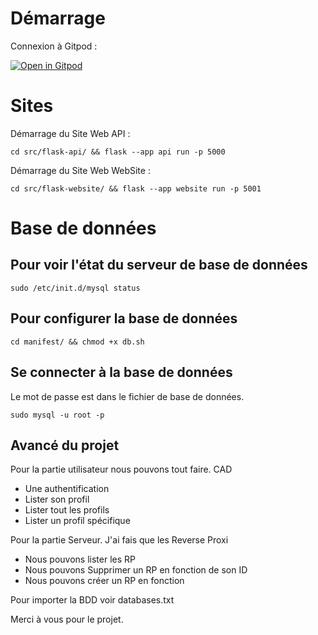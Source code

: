 # Démarrage

Connexion à Gitpod :

[![Open in Gitpod](https://gitpod.io/button/open-in-gitpod.svg)](https://gitpod.io/#https://github.com/sTOrM2202/univ-smb-flask-full)

# Sites

Démarrage du Site Web API :

`cd src/flask-api/ && flask --app api run -p 5000`

Démarrage du Site Web WebSite :

`cd src/flask-website/ && flask --app website run -p 5001`

# Base de données

## Pour voir l'état du serveur de base de données

`sudo /etc/init.d/mysql status`

## Pour configurer la base de données

`cd manifest/ && chmod +x db.sh`

## Se connecter à la base de données

Le mot de passe est dans le fichier de base de données.

`sudo mysql -u root -p`

## Avancé du projet

Pour la partie utilisateur nous pouvons tout faire. CAD
-	Une authentification
-	Lister son profil 
-	Lister tout les profils
- Lister un profil spécifique

Pour la partie Serveur. J'ai fais que les Reverse Proxi
- Nous pouvons lister les RP
- Nous pouvons Supprimer un RP en fonction de son ID
- Nous pouvons créer un RP en fonction

Pour importer la BDD voir databases.txt

Merci à vous pour le projet.




